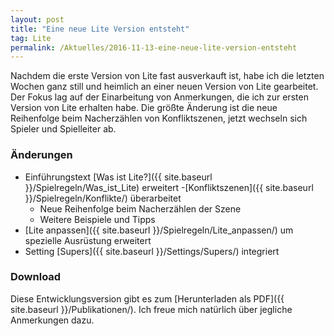 ```yaml
---
layout: post
title: "Eine neue Lite Version entsteht"
tag: Lite
permalink: /Aktuelles/2016-11-13-eine-neue-lite-version-entsteht
---
```


Nachdem die erste Version von Lite fast ausverkauft ist, habe ich die letzten Wochen ganz still und heimlich an einer neuen Version von Lite gearbeitet. Der Fokus lag auf der Einarbeitung von Anmerkungen, die ich zur ersten Version von Lite erhalten habe. Die größte Änderung ist die neue Reihenfolge beim Nacherzählen von Konfliktszenen, jetzt wechseln sich Spieler und Spielleiter ab.

### Änderungen

- Einführungstext [Was ist Lite?]({{ site.baseurl }}/Spielregeln/Was_ist_Lite) erweitert
-[Konfliktszenen]({{ site.baseurl }}/Spielregeln/Konflikte/) überarbeitet
  - Neue Reihenfolge beim Nacherzählen der Szene
  - Weitere Beispiele und Tipps
- [Lite anpassen]({{ site.baseurl }}/Spielregeln/Lite_anpassen/) um spezielle Ausrüstung erweitert
- Setting [Supers]({{ site.baseurl }}/Settings/Supers/) integriert

### Download

Diese Entwicklungsversion gibt es zum [Herunterladen als PDF]({{ site.baseurl }}/Publikationen/). Ich freue mich natürlich über jegliche Anmerkungen dazu.
